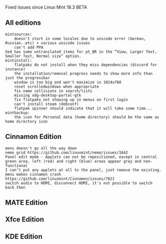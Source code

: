 Fixed Issues since Linux Mint 18.3 BETA

All editions
------------
    mintsources:
        doesn't start in some locales due to unicode error (German, Russian..etc) + various unicode issues
        can't add PPA
    Xed has some untranslated items for pt_BR in the “View, Larger Text, Smaller Text, Normal size” option.
    mintinstall:
        flatpaks do not install when they miss dependencies (discord for instance)
        the installation/removal progress needs to show more info than just the progressbar
        window is too big and won't maximize in 1024x768
        reset scrolledwindows when appropriate
        fix name collisions in search/lists
        missing xdg-desktop-portal-gtk
        fix flatpaks not showing up in menus on first login
        can't install steam (debconf)
        flatpak spinner should indicate that it will take some time...
    mintbackup:
        the icon for Personal data (home directory) should be the same as home directory icon


Cinnamon Edition
----------------
    menu doesn't go all the way down
    nemo grid https://github.com/linuxmint/nemo/issues/1642
    Panel edit mode - Applets can not be repositioned, except in central green area, left (red) and right (blue) areas appear grey and non-functional
    I can’t put any applets at all to the panel, just remove the existing.
    menu makes cinnamon crash https://github.com/linuxmint/Cinnamon/issues/7021
    switch audio to HDMI, disconnect HDMI, it's not possible to switch back then

MATE Edition
------------

Xfce Edition
------------

KDE Edition
-----------
